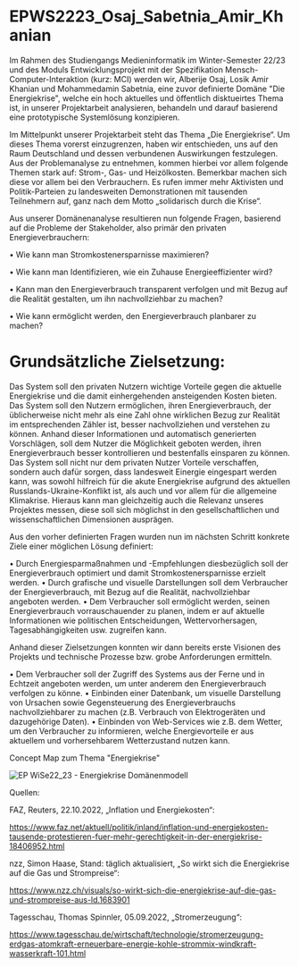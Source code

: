 # EPWS2223_Osaj_Sabetnia_Amir_Khanian

Im Rahmen des Studiengangs Medieninformatik im Winter-Semester 22/23 und des Moduls Entwicklungsprojekt mit der Spezifikation Mensch-Computer-Interaktion (kurz: MCI) werden wir, Alberije Osaj, Losik Amir Khanian und Mohammedamin Sabetnia, eine zuvor definierte Domäne "Die Energiekrise", welche ein hoch aktuelles und öffentlich disktueirtes Thema ist, in unserer Projektarbeit analysieren, behandeln und darauf basierend eine prototypische Systemlösung konzipieren. 

Im Mittelpunkt unserer Projektarbeit steht das Thema „Die Energiekrise“. Um dieses Thema vorerst einzugrenzen, haben wir entschieden, uns auf den Raum Deutschland und dessen verbundenen Auswirkungen festzulegen. Aus der Problemanalyse zu entnehmen, kommen hierbei vor allem folgende Themen stark auf: Strom-, Gas- und Heizölkosten. Bemerkbar machen sich diese vor allem bei den Verbrauchern. Es rufen immer mehr Aktivisten und Politik-Parteien zu landesweiten Demonstrationen mit tausenden Teilnehmern auf, ganz nach dem Motto „solidarisch durch die Krise“. 

Aus unserer Domänenanalyse resultieren nun folgende Fragen, basierend auf die Probleme der Stakeholder, also primär den privaten Energieverbrauchern:

•	Wie kann man Stromkostenersparnisse maximieren? 

•	Wie kann man Identifizieren, wie ein Zuhause Energieeffizienter wird? 

•	Kann man den Energieverbrauch transparent verfolgen und mit Bezug auf die Realität gestalten, um ihn nachvollziehbar zu machen?

•	Wie kann ermöglicht werden, den Energieverbrauch planbarer zu machen?

# Grundsätzliche Zielsetzung: 

Das System soll den privaten Nutzern wichtige Vorteile gegen die aktuelle Energiekrise und die damit einhergehenden ansteigenden Kosten bieten. Das System soll den Nutzern ermöglichen, ihren Energieverbrauch, der üblicherweise nicht mehr als eine Zahl ohne wirklichen Bezug zur Realität im entsprechenden Zähler ist, besser nachvollziehen und verstehen zu können. Anhand dieser Informationen und automatisch generierten Vorschlägen, soll dem Nutzer die Möglichkeit geboten werden, ihren Energieverbrauch besser kontrollieren und bestenfalls einsparen zu können. Das System soll nicht nur dem privaten Nutzer Vorteile verschaffen, sondern auch dafür sorgen, dass landesweit Einergie eingespart werden kann, was sowohl hilfreich für die akute Energiekrise aufgrund des aktuellen Russlands-Ukraine-Konflikt ist, als auch und vor allem für die allgemeine Klimakrise. Hieraus kann man gleichzeitig auch die Relevanz unseres Projektes messen, diese soll sich möglichst in den gesellschaftlichen und wissenschaftlichen Dimensionen ausprägen. 

Aus den vorher definierten Fragen wurden nun im nächsten Schritt konkrete Ziele einer möglichen Lösung definiert:

•	Durch Energiesparmaßnahmen und -Empfehlungen diesbezüglich soll der Energieverbrauch optimiert und damit Stromkostenersparnisse erzielt werden. 
•	Durch grafische und visuelle Darstellungen soll dem Verbraucher der Energieverbrauch, mit Bezug auf die Realität, nachvollziehbar angeboten werden. 
•	Dem Verbraucher soll ermöglicht werden, seinen Energieverbrauch vorrauschauender zu planen, indem er auf aktuelle Informationen wie politischen Entscheidungen, Wettervorhersagen, Tagesabhängigkeiten usw. zugreifen kann. 

Anhand dieser Zielsetzungen konnten wir dann bereits erste Visionen des Projekts und technische Prozesse bzw. grobe Anforderungen ermitteln.

•	Dem Verbraucher soll der Zugriff des Systems aus der Ferne und in Echtzeit angeboten werden, um unter anderem den Energieverbrauch verfolgen zu könne.
•	Einbinden einer Datenbank, um visuelle Darstellung von Ursachen sowie Gegensteuerung des Energieverbrauchs nachvollziehbarer zu machen (z.B. Verbrauch von Elektrogeräten und dazugehörige Daten). 
•	Einbinden von Web-Services wie z.B. dem Wetter, um den Verbraucher zu informieren, welche Energievorteile er aus aktuellem und vorhersehbarem Wetterzustand nutzen kann.


Concept Map zum Thema "Energiekrise"

![EP WiSe22_23 - Energiekrise Domänenmodell](https://user-images.githubusercontent.com/92301157/198920005-c2cc3d8a-bae2-4fc8-99ff-28c07ec04427.jpg)

Quellen:

FAZ, Reuters, 22.10.2022, „Inflation und Energiekosten“:

https://www.faz.net/aktuell/politik/inland/inflation-und-energiekosten-tausende-protestieren-fuer-mehr-gerechtigkeit-in-der-energiekrise-18406952.html

nzz, Simon Haase, Stand: täglich aktualisiert, „So wirkt sich die Energiekrise auf die Gas und Strompreise“:

https://www.nzz.ch/visuals/so-wirkt-sich-die-energiekrise-auf-die-gas-und-strompreise-aus-ld.1683901

Tagesschau, Thomas Spinnler, 05.09.2022, „Stromerzeugung“:

https://www.tagesschau.de/wirtschaft/technologie/stromerzeugung-erdgas-atomkraft-erneuerbare-energie-kohle-strommix-windkraft-wasserkraft-101.html
